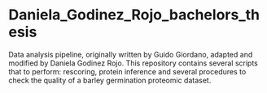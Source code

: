 # Daniela_Godinez_Rojo_bachelors_thesis
Data analysis pipeline, originally written by Guido Giordano, adapted and modified by Daniela Godinez Rojo. 
This repository contains several scripts that to perform: rescoring, protein inference and several procedures to check the quality of a barley germination proteomic dataset. 
